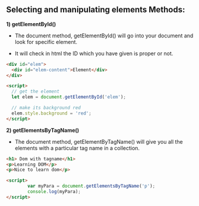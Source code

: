 ## Selecting and manipulating elements Methods:

**1) getElementById()** 

- The document method, getElementById() will go into your document and look for specific element.

- It will check in html the ID which you have given is proper or not.

```html
<div id="elem">
  <div id="elem-content">Element</div>
</div>

<script>
  // get the element
  let elem = document.getElementById('elem');

  // make its background red
  elem.style.background = 'red';
</script>
```

**2) getElementsByTagName()** 

- The document method, getElementByTagName() will give you all the elements with a particular tag name in a collection.

```html
<h1> Dom with tagname</h1>
<p>Learning DOM</p>
<p>Nice to learn dom</p>

<script>
        var myPara = document.getElementsByTagName('p');
        console.log(myPara);
</script>
```
